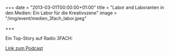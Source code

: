 +++
date = "2013-03-01T00:00:00+01:00"
title = "Labor and Laboranten in den Medien: Ein Labor für die Kreativszene"
image = "/img/event/medien_3fach_labor.jpeg"

+++

<p/>

Ein Top-Story auf Radio 3FACH:

[Link zum Podcast](https://3fach.ch/top-story/laborluzern)

